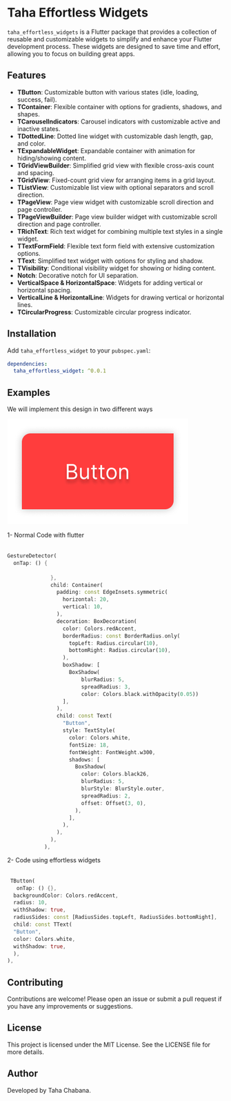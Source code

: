 

# Taha Effortless Widgets

`taha_effortless_widgets` is a Flutter package that provides a collection of reusable and customizable widgets to simplify and enhance your Flutter development process. These widgets are designed to save time and effort, allowing you to focus on building great apps.

## Features

- **TButton**: Customizable button with various states (idle, loading, success, fail).
- **TContainer**: Flexible container with options for gradients, shadows, and shapes.
- **TCarouselIndicators**: Carousel indicators with customizable active and inactive states.
- **TDottedLine**: Dotted line widget with customizable dash length, gap, and color.
- **TExpandableWidget**: Expandable container with animation for hiding/showing content.
- **TGridViewBuilder**: Simplified grid view with flexible cross-axis count and spacing.
- **TGridView**: Fixed-count grid view for arranging items in a grid layout.
- **TListView**: Customizable list view with optional separators and scroll direction.
- **TPageView**: Page view widget with customizable scroll direction and page controller.
- **TPageViewBuilder**: Page view builder widget with customizable scroll direction and page controller.
- **TRichText**: Rich text widget for combining multiple text styles in a single widget.
- **TTextFormField**: Flexible text form field with extensive customization options.
- **TText**: Simplified text widget with options for styling and shadow.
- **TVisibility**: Conditional visibility widget for showing or hiding content.
- **Notch**: Decorative notch for UI separation.
- **VerticalSpace & HorizontalSpace**: Widgets for adding vertical or horizontal spacing.
- **VerticalLine & HorizontalLine**: Widgets for drawing vertical or horizontal lines.
- **TCircularProgress**: Customizable circular progress indicator.

## Installation

Add `taha_effortless_widget` to your `pubspec.yaml`:

```yaml
dependencies:
  taha_effortless_widget: ^0.0.1
```    

## Examples

We will implement this design in two different ways

<img src="https://raw.githubusercontent.com/tahachic/taha_effortless_widget/master/example.png" alt="">

1- Normal Code with flutter

```dart

GestureDetector(
  onTap: () {
                
              },
              child: Container(
                padding: const EdgeInsets.symmetric(
                  horizontal: 20,
                  vertical: 10,
                ),
                decoration: BoxDecoration(
                  color: Colors.redAccent,
                  borderRadius: const BorderRadius.only(
                    topLeft: Radius.circular(10),
                    bottomRight: Radius.circular(10),
                  ),
                  boxShadow: [
                    BoxShadow(
                        blurRadius: 5,
                        spreadRadius: 3,
                        color: Colors.black.withOpacity(0.05))
                  ],
                ),
                child: const Text(
                  "Button",
                  style: TextStyle(
                    color: Colors.white,
                    fontSize: 18,
                    fontWeight: FontWeight.w300,
                    shadows: [
                      BoxShadow(
                        color: Colors.black26,
                        blurRadius: 5,
                        blurStyle: BlurStyle.outer,
                        spreadRadius: 2,
                        offset: Offset(3, 0),
                      ),
                    ],
                  ),
                ),
              ),
            ),            
```

2- Code using effortless widgets

```dart

 TButton(
   onTap: () {},
  backgroundColor: Colors.redAccent,
  radius: 10,
  withShadow: true,
  radiusSides: const [RadiusSides.topLeft, RadiusSides.bottomRight],
  child: const TText(
  "Button",
  color: Colors.white,
  withShadow: true,
  ),
),             

```


## Contributing
Contributions are welcome! Please open an issue or submit a pull request if you have any improvements or suggestions.

## License
This project is licensed under the MIT License. See the LICENSE file for more details.

## Author
Developed by Taha Chabana.